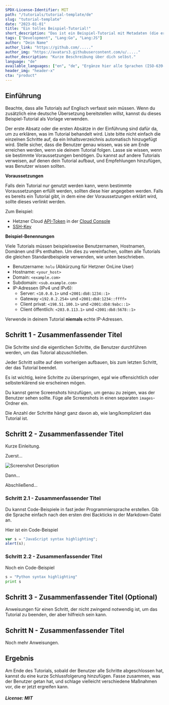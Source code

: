 ```yaml
---
SPDX-License-Identifier: MIT
path: "/tutorials/tutorial-template/de"
slug: "tutorial-template"
date: "2023-01-01"
title: "Ein tolles Beispiel-Tutorial!"
short_description: "Das ist ein Beispiel-Tutorial mit Metadaten (die ersten paar Zeilen vor dem eigentlichen Tutorial). Bitte fülle so viel wie möglich selbst aus. Wenn du dir an einer Stelle nicht sicher bist, kannst du es leer lassen und der Community Manager wird es für dich anpassen. Die "short_description" sollte bei dir nicht mehr als 160 Zeichen haben."
tags: ["Development", "Lang:Go", "Lang:JS"]
author: "Dein Name"
author_link: "https://github.com/....."
author_img: "https://avatars3.githubusercontent.com/u/....."
author_description: "Kurze Beschreibung über dich selbst."
language: "de"
available_languages: ["en", "de", "Ergänze hier alle Sprachen (ISO-639-1-Codes), in denen das Tutorial verfügbar ist"]
header_img: "header-x"
cta: "product"
---
```


## Einführung 

Beachte, dass alle Tutorials auf Englisch verfasst sein müssen. Wenn du zusätzlich eine deutsche Übersetzung bereitstellen willst, kannst du dieses Beispiel-Tutorial als Vorlage verwenden.

Der erste Absatz oder die ersten Absätze in der Einführung sind dafür da, um zu erklären, was im Tutorial behandelt wird. Liste bitte nicht einfach die einzelnen Schritte auf, da ein Inhaltsverzeichnis automatisch hinzugefügt wird. Stelle sicher, dass die Benutzer genau wissen, was sie am Ende erreichen werden, wenn sie deinem Tutorial folgen. Lasse sie wissen, wenn sie bestimmte Voraussetzungen benötigen.
Du kannst auf andere Tutorials verweisen, auf denen dein Tutorial aufbaut, und Empfehlungen hinzufügen, was Benutzer wissen sollten.

**Voraussetzungen**

Falls dein Tutorial nur genutzt werden kann, wenn bestimmte Voraussetzungen erfüllt werden, sollten diese hier angegeben werden.
Falls es bereits ein Tutorial gibt, in dem eine der Voraussetzungen erklärt wird, sollte dieses verlinkt werden.

Zum Beispiel:

* Hetzner Cloud [API-Token](https://docs.hetzner.com/de/cloud/api/getting-started/generating-api-token) in der [Cloud Console](https://console.hetzner.cloud/)
* [SSH-Key](https://community.hetzner.com/tutorials/howto-ssh-key/de)

**Beispiel-Benennungen**

Viele Tutorials müssen beispielsweise Benutzernamen, Hostnamen, Domänen und IPs enthalten. Um dies zu vereinfachen, sollten alle Tutorials die gleichen Standardbeispiele verwenden, wie unten beschrieben.

* Benutzername: `holu` (Abkürzung für Hetzner OnLine User)
* Hostname: `<your_host>`
* Domain: `<example.com>`
* Subdomain: `<sub.example.com>`
* IP-Adressen (IPv4 und IPv6):
   * Server: `<10.0.0.1>` und `<2001:db8:1234::1>`
   * Gateway `<192.0.2.254>` und `<2001:db8:1234::ffff>`
   * Client privat: `<198.51.100.1>` und `<2001:db8:9abc::1>`
   * Client öffentlich: `<203.0.113.1>` und `<2001:db8:5678::1>`

Verwende in deinem Tutorial **niemals** echte IP-Adressen.

## Schritt 1 - Zusammenfassender Titel

Die Schritte sind die eigentlichen Schritte, die Benutzer durchführen werden, um das Tutorial abzuschließen.

Jeder Schritt sollte auf dem vorherigen aufbauen, bis zum letzten Schritt, der das Tutorial beendet.

Es ist wichtig, keine Schritte zu überspringen, egal wie offensichtlich oder selbsterklärend sie erscheinen mögen.

Du kannst gerne Screenshots hinzufügen, um genau zu zeigen, was der Benutzer sehen sollte. Füge alle Screenshots in einen separaten `images`-Ordner ein.

Die Anzahl der Schritte hängt ganz davon ab, wie lang/kompliziert das Tutorial ist.

## Schritt 2 - Zusammenfassender Titel

Kurze Einleitung.

Zuerst...

![Screenshot Description](images/screenshot_description.png)

Dann...

Abschließend...

### Schritt 2.1 - Zusammenfassender Titel

Du kannst Code-Beispiele in fast jeder Programmiersprache erstellen.
Gib die Sprache einfach nach den ersten drei Backticks in der Markdown-Datei an.

Hier ist ein Code-Beispiel

```javascript
var s = "JavaScript syntax highlighting";
alert(s);
```

### Schritt 2.2 - Zusammenfassender Titel

Noch ein Code-Beispiel

```python
s = "Python syntax highlighting"
print s
```

## Schritt 3 - Zusammenfassender Titel (Optional)

Anweisungen für einen Schritt, der nicht zwingend notwendig ist, um das Tutorial zu beenden, der aber hilfreich sein kann.

## Schritt N - Zusammenfassender Titel

Noch mehr Anweisungen.

## Ergebnis

Am Ende des Tutorials, sobald der Benutzer alle Schritte abgeschlossen hat, kannst du eine kurze Schlussfolgerung hinzufügen. Fasse zusammen, was der Benutzer getan hat, und schlage vielleicht verschiedene Maßnahmen vor, die er jetzt ergreifen kann.

##### License: MIT

<!--

Contributor's Certificate of Origin

By making a contribution to this project, I certify that:

(a) The contribution was created in whole or in part by me and I have
    the right to submit it under the license indicated in the file; or

(b) The contribution is based upon previous work that, to the best of my
    knowledge, is covered under an appropriate license and I have the
    right under that license to submit that work with modifications,
    whether created in whole or in part by me, under the same license
    (unless I am permitted to submit under a different license), as
    indicated in the file; or

(c) The contribution was provided directly to me by some other person
    who certified (a), (b) or (c) and I have not modified it.

(d) I understand and agree that this project and the contribution are
    public and that a record of the contribution (including all personal
    information I submit with it, including my sign-off) is maintained
    indefinitely and may be redistributed consistent with this project
    or the license(s) involved.

Signed-off-by: [submitter's name and email address here]

-->
